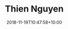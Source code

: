 ---
title: "Thien Nguyen"
date: 2018-11-19T10:47:58+10:00
image: "images/team/thien-nguyen.jpg"
jobtitle: "Project Manager, Consultant Lead"
# linkedinurl: "https://www.linkedin.com/"
promoted: true
weight: 1
---